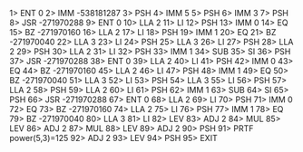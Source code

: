 1> ENT  0
2> IMM  -538181287
3> PSH
4> IMM  5
5> PSH
6> IMM  3
7> PSH
8> JSR  -271970288
9> ENT  0
10> LLA  2
11> LI
12> PSH
13> IMM  0
14> EQ
15> BZ   -271970160
16> LLA  2
17> LI
18> PSH
19> IMM  1
20> EQ
21> BZ   -271970040
22> LLA  3
23> LI
24> PSH
25> LLA  3
26> LI
27> PSH
28> LLA  2
29> PSH
30> LLA  2
31> LI
32> PSH
33> IMM  1
34> SUB
35> SI
36> PSH
37> JSR  -271970288
38> ENT  0
39> LLA  2
40> LI
41> PSH
42> IMM  0
43> EQ
44> BZ   -271970160
45> LLA  2
46> LI
47> PSH
48> IMM  1
49> EQ
50> BZ   -271970040
51> LLA  3
52> LI
53> PSH
54> LLA  3
55> LI
56> PSH
57> LLA  2
58> PSH
59> LLA  2
60> LI
61> PSH
62> IMM  1
63> SUB
64> SI
65> PSH
66> JSR  -271970288
67> ENT  0
68> LLA  2
69> LI
70> PSH
71> IMM  0
72> EQ
73> BZ   -271970160
74> LLA  2
75> LI
76> PSH
77> IMM  1
78> EQ
79> BZ   -271970040
80> LLA  3
81> LI
82> LEV
83> ADJ  2
84> MUL
85> LEV
86> ADJ  2
87> MUL
88> LEV
89> ADJ  2
90> PSH
91> PRTF
power(5,3)=125
92> ADJ  2
93> LEV
94> PSH
95> EXIT
